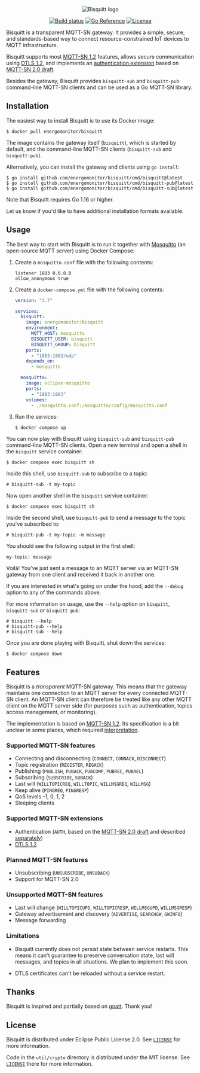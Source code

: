<p align="center">
  <img src="doc/logo.png" alt="Bisquitt logo">
</p>

<p align="center">
  <a href="https://github.com/energomonitor/bisquitt/actions/workflows/bisquitt-tests.yaml"><img src="https://img.shields.io/github/workflow/status/energomonitor/bisquitt/bisquitt%20tests?style=flat-square" alt="Build status"></a>
  <a href="https://pkg.go.dev/github.com/energomonitor/bisquitt"><img src="https://pkg.go.dev/badge/github.com/energomonitor/bisquitt.svg" alt="Go Reference"></a>
  <a href="https://github.com/energomonitor/bisquitt#license"><img src="https://img.shields.io/github/license/energomonitor/bisquitt?style=flat-square" alt="License"></a>
</p>

Bisquitt is a transparent MQTT-SN gateway. It provides a simple, secure, and
standards-based way to connect resource-constrained IoT devices to MQTT
infrastructure.

Bisquitt supports most [MQTT-SN 1.2] features, allows secure communication using
[DTLS 1.2], and implements an [authentication extension](doc/auth.md) based on
[MQTT-SN 2.0 draft].

Besides the gateway, Bisquitt provides `bisquitt-sub` and `bisquitt-pub`
command-line MQTT-SN clients and can be used as a Go MQTT-SN library.

## Installation

The easiest way to install Bisquitt is to use its Docker image:

```console
$ docker pull energomonitor/bisquitt
```

The image contains the gateway itself (`bisquitt`), which is started by default,
and the command-line MQTT-SN clients (`bisquitt-sub` and `bisquitt-pub`).

Alternatively, you can install the gateway and clients using `go install`:

```console
$ go install github.com/energomonitor/bisquitt/cmd/bisquitt@latest
$ go install github.com/energomonitor/bisquitt/cmd/bisquitt-pub@latest
$ go install github.com/energomonitor/bisquitt/cmd/bisquitt-sub@latest
```

Note that Bisquitt requires Go 1.16 or higher.

Let us know if you'd like to have additional installation formats available.

## Usage

The best way to start with Bisquitt is to run it together with [Mosquitto] (an
open-source MQTT server) using Docker Compose:

  1. Create a `mosquitto.conf` file with the following contents:

     ```
     listener 1883 0.0.0.0
     allow_anonymous true
     ```

  1. Create a `docker-compose.yml` file with the following contents:

     ```yaml
     version: "3.7"

     services:
       bisquitt:
         image: energomonitor/bisquitt
         environment:
           MQTT_HOST: mosquitto
           BISQUITT_USER: bisquitt
           BISQUITT_GROUP: bisquitt
         ports:
           - "1883:1883/udp"
         depends_on:
           - mosquitto

       mosquitto:
         image: eclipse-mosquitto
         ports:
           - "1883:1883"
         volumes:
           - ./mosquitto.conf:/mosquitto/config/mosquitto.conf
     ```

  1. Run the services:

     ```console
     $ docker compose up
     ```

You can now play with Bisquitt using `bisquitt-sub` and `bisquitt-pub`
command-line MQTT-SN clients. Open a new terminal and open a shell in the
`bisquitt` service container:

```console
$ docker compose exec bisquitt sh
```

Inside this shell, use `bisquitt-sub` to subscribe to a topic:

```console
# bisquitt-sub -t my-topic
```

Now open another shell in the `bisquitt` service container:

```console
$ docker compose exec bisquitt sh
```

Inside the second shell, use `bisquitt-pub` to send a message to the topic
you've subscribed to:

```console
# bisquitt-pub -t my-topic -m message
```

You should see the following output in the first shell:

```console
my-topic: message
```

Voilà! You've just sent a message to an MQTT server via an MQTT-SN gateway from
one client and received it back in another one.

If you are interested in what's going on under the hood, add the `--debug`
option to any of the commands above.

For more information on usage, use the `--help` option on `bisquitt`,
`bisquitt-sub` or `bisquitt-pub`:

```console
# bisquitt --help
# bisquitt-pub --help
# bisquitt-sub --help
```

Once you are done playing with Bisquitt, shut down the services:

```console
$ docker compose down
```

## Features

Bisquitt is a _transparent_ MQTT-SN gateway. This means that the gateway
maintains one connection to an MQTT server for every connected MQTT-SN client.
An MQTT-SN client can therefore be treated like any other MQTT client on the
MQTT server side (for purposes such as authentication, topics access management,
or monitoring).

The implementation is based on [MQTT-SN 1.2]. Its specification is a bit unclear
in some places, which required
[interpretation](doc/specification-interpretation.md).

### Supported MQTT-SN features

  * Connecting and disconnecting (`CONNECT`, `CONNACK`, `DISCONNECT`)
  * Topic registration (`REGISTER`, `REGACK`)
  * Publishing (`PUBLISH`, `PUBACK`, `PUBCOMP`, `PUBREC`, `PUBREL`)
  * Subscribing (`SUBSCRIBE`, `SUBACK`)
  * Last will (`WILLTOPICREQ`, `WILLTOPIC`, `WILLMSGREQ`, `WILLMSG`)
  * Keep alive (`PINGREQ`, `PINGRESP`)
  * QoS levels -1, 0, 1, 2
  * Sleeping clients

### Supported MQTT-SN extensions

  * Authentication (`AUTH`, based on the [MQTT-SN 2.0 draft] and described
    [separately](doc/auth.md))
  * [DTLS 1.2]

### Planned MQTT-SN features

  * Unsubscribing (`UNSUBSCRIBE`, `UNSUBACK`)
  * Support for MQTT-SN 2.0

### Unsupported MQTT-SN features

  * Last will change (`WILLTOPICUPD`, `WILLTOPICRESP`, `WILLMSGUPD`,
    `WILLMSGRESP`)
  * Gateway advertisement and discovery (`ADVERTISE`, `SEARCHGW`, `GWINFO`)
  * Message forwarding

### Limitations

  * Bisquitt currently does not persist state between service restarts. This
    means it can't guarantee to preserve conversation state, last will messages,
    and topics in all situations. We plan to implement this soon.

  * DTLS certificates can't be reloaded without a service restart.

## Thanks

Bisquitt is inspired and partially based on [gnatt]. Thank you!

## License

Bisquitt is distributed under Eclipse Public License 2.0. See
[`LICENSE`](LICENSE) for more information.

Code in the `util/crypto` directory is distributed under the MIT license.
See [`LICENSE`](util/crypto/LICENSE) there for more information.

[MQTT-SN 1.2]: https://www.oasis-open.org/committees/download.php/66091/MQTT-SN_spec_v1.2.pdf
[MQTT-SN 2.0 draft]: https://www.oasis-open.org/committees/download.php/68568/mqtt-sn-v2.0-wd09.docx
[DTLS 1.2]: https://datatracker.ietf.org/doc/html/rfc6347
[Mosquitto]: https://mosquitto.org/
[gnatt]: https://github.com/alsm/gnatt
